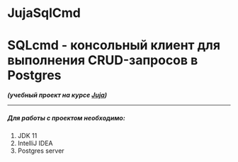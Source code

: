 # JujaSqlCmd
# SQLcmd - консольный клиент для выполнения CRUD-запросов в Postgres
***(учебный проект на курсе [Juja](https://juja.com.ua/))***
***
##### Для работы с проектом необходимо:
1. JDK 11
2. IntelliJ IDEA
3. Postgres server

